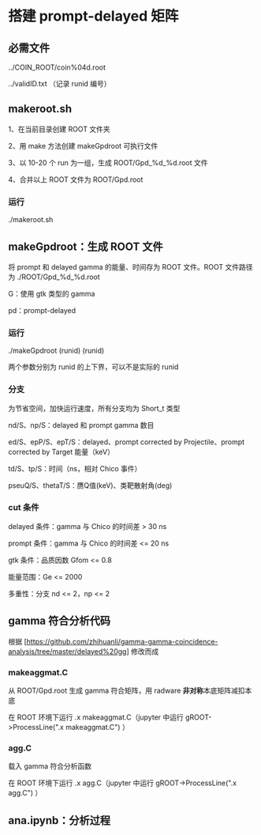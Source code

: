 # 搭建 prompt-delayed 矩阵

## 必需文件

../COIN_ROOT/coin%04d.root

../validID.txt  （记录 runid 编号）

## makeroot.sh

1、在当前目录创建 ROOT 文件夹

2、用 make 方法创建 makeGpdroot 可执行文件

3、以 10-20 个 run 为一组，生成 ROOT/Gpd_%d_%d.root 文件

4、合并以上 ROOT 文件为 ROOT/Gpd.root

### 运行

./makeroot.sh

## makeGpdroot：生成 ROOT 文件

将 prompt 和 delayed gamma 的能量、时间存为 ROOT 文件。ROOT 文件路径为 ./ROOT/Gpd_%d_%d.root

G：使用 gtk 类型的 gamma

pd：prompt-delayed

### 运行

./makeGpdroot (runid) (runid)

两个参数分别为 runid 的上下界，可以不是实际的 runid

### 分支

为节省空间，加快运行速度，所有分支均为 Short_t 类型

nd/S、np/S：delayed 和 prompt gamma 数目

ed/S、epP/S、epT/S：delayed、prompt corrected by Projectile、prompt corrected by Target 能量（keV）

td/S、tp/S：时间（ns，相对 Chico 事件）

pseuQ/S、thetaT/S：赝Q值(keV)、类靶散射角(deg)

### cut 条件

delayed 条件：gamma 与 Chico 的时间差 > 30 ns

prompt 条件：gamma 与 Chico 的时间差 <= 20 ns

gtk 条件：品质因数 Gfom <= 0.8

能量范围：Ge <= 2000

多重性：分支 nd <= 2，np <= 2

## gamma 符合分析代码

根据 [https://github.com/zhihuanli/gamma-gamma-coincidence-analysis/tree/master/delayed%20gg] 修改而成

### makeaggmat.C

从 ROOT/Gpd.root 生成 gamma 符合矩阵，用 radware **非对称**本底矩阵减扣本底

在 ROOT 环境下运行 .x makeaggmat.C（jupyter 中运行 gROOT->ProcessLine(".x makeaggmat.C") ）

### agg.C

载入 gamma 符合分析函数

在 ROOT 环境下运行 .x agg.C（jupyter 中运行 gROOT->ProcessLine(".x agg.C") ）

## ana.ipynb：分析过程

